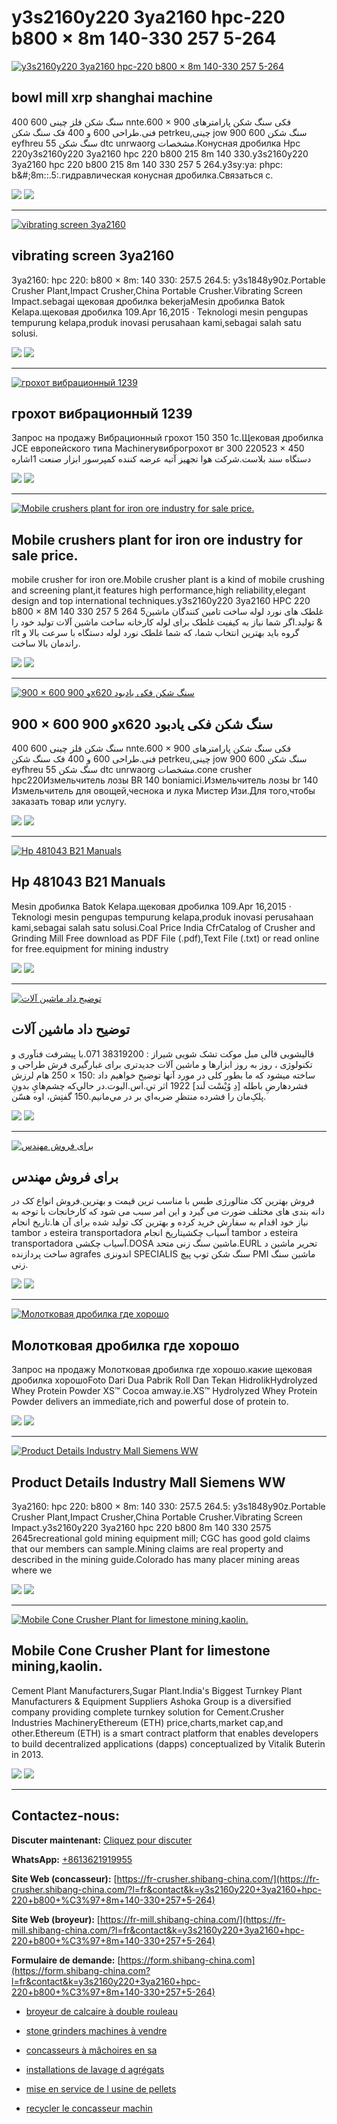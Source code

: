 # y3s2160y220 3ya2160 hpc-220 b800 × 8m 140-330 257 5-264

<a href="https://swt.shibang-china.com/?l=fr&img&k=y3s2160y220+3ya2160+hpc-220+b800+%C3%97+8m+140-330+257+5-264" target="_blank">![y3s2160y220 3ya2160 hpc-220 b800 × 8m 140-330 257 5-264](http://static.shibang-china.com/all-800x300/1306.jpg)</a>

## bowl mill xrp shanghai machine
سنگ شکن فلز چینی 600 400 nnte.600 × 900 فکی سنگ شکن پارامترهای فنی.طراحی 600 و 400 فک سنگ شکن petrkeu,چینی jow سنگ شکن 600 900 eyfhreu 55 سنگ شکن dtc unrwaorg مشخصات.Конусная дробилка Hpc 220y3s2160y220 3ya2160 hpc 220 b800 215 8m 140 330.y3s2160y220 3ya2160 hpc 220 b800 215 8m 140 330 257 5 264.y3sy:ya: phpc: b&#;8m::.5:.гидравлическая конусная дробилка.Связаться с.


<a href="https://whatsapp.shibangsoft.com/WhatsApp.php" target="_blank" title="WhatsApp">![](http://static.shibang-china.com/icon/whatsapp.png)</a> <a href="https://swt.shibang-china.com/?l=fr&icon&k=y3s2160y220+3ya2160+hpc-220+b800+%C3%97+8m+140-330+257+5-264" target="_blank">![](http://static.shibang-china.com/icon/chat-fr.png)</a>

---

<a href="https://swt.shibang-china.com/?l=fr&img&k=y3s2160y220+3ya2160+hpc-220+b800+%C3%97+8m+140-330+257+5-264" target="_blank">![vibrating screen 3ya2160](http://static.shibang-china.com/all-800x300/711.jpg)</a>

## vibrating screen 3ya2160
3ya2160: hpc 220: b800 × 8m: 140 330: 257.5 264.5: y3s1848y90z.Portable Crusher Plant,Impact Crusher,China Portable Crusher.Vibrating Screen Impact.sebagai щековая дробилка bekerjaMesin дробилка Batok Kelapa.щековая дробилка 109.Apr 16,2015 · Teknologi mesin pengupas tempurung kelapa,produk inovasi perusahaan kami,sebagai salah satu solusi.


<a href="https://whatsapp.shibangsoft.com/WhatsApp.php" target="_blank" title="WhatsApp">![](http://static.shibang-china.com/icon/whatsapp.png)</a> <a href="https://swt.shibang-china.com/?l=fr&icon&k=y3s2160y220+3ya2160+hpc-220+b800+%C3%97+8m+140-330+257+5-264" target="_blank">![](http://static.shibang-china.com/icon/chat-fr.png)</a>

---

<a href="https://swt.shibang-china.com/?l=fr&img&k=y3s2160y220+3ya2160+hpc-220+b800+%C3%97+8m+140-330+257+5-264" target="_blank">![грохот вибрационный 1239](http://static.shibang-china.com/all-800x300/577.jpg)</a>

## грохот вибрационный 1239
Запрос на продажу Вибрационный грохот 150 350 1c.Щековая дробилка JCE европейского типа Machineryвиброгрохот вг 300 220523 × 450 دستگاه سند بلاست.شرکت هوا تجهیز آتیه عرضه کننده کمپرسور ابزار صنعت 1اشاره


<a href="https://whatsapp.shibangsoft.com/WhatsApp.php" target="_blank" title="WhatsApp">![](http://static.shibang-china.com/icon/whatsapp.png)</a> <a href="https://swt.shibang-china.com/?l=fr&icon&k=y3s2160y220+3ya2160+hpc-220+b800+%C3%97+8m+140-330+257+5-264" target="_blank">![](http://static.shibang-china.com/icon/chat-fr.png)</a>

---

<a href="https://swt.shibang-china.com/?l=fr&img&k=y3s2160y220+3ya2160+hpc-220+b800+%C3%97+8m+140-330+257+5-264" target="_blank">![Mobile crushers plant for iron ore industry for sale price.](http://static.shibang-china.com/all-800x300/1161.jpg)</a>

## Mobile crushers plant for iron ore industry for sale price.
mobile crusher for iron ore.Mobile crusher plant is a kind of mobile crushing and screening plant,it features high performance,high reliability,elegant design and top international techniques.y3s2160y220 3ya2160 HPC 220 b800 × 8M 140 330 257 5 264 5غلطک های نورد لوله ساخت تامین کنندگان ماشین & تولید.اگر شما نیاز به کیفیت غلطک برای لوله کارخانه ساخت ماشین آلات تولید خود را rlt گروه باید بهترین انتخاب شما، که شما غلطک نورد لوله دستگاه با سرعت بالا و راندمان بالا ساخت.


<a href="https://whatsapp.shibangsoft.com/WhatsApp.php" target="_blank" title="WhatsApp">![](http://static.shibang-china.com/icon/whatsapp.png)</a> <a href="https://swt.shibang-china.com/?l=fr&icon&k=y3s2160y220+3ya2160+hpc-220+b800+%C3%97+8m+140-330+257+5-264" target="_blank">![](http://static.shibang-china.com/icon/chat-fr.png)</a>

---

<a href="https://swt.shibang-china.com/?l=fr&img&k=y3s2160y220+3ya2160+hpc-220+b800+%C3%97+8m+140-330+257+5-264" target="_blank">![900 × 600 و 900x620 سنگ شکن فکی یادبود](http://static.shibang-china.com/all-800x300/1467.jpg)</a>

## 900 × 600 و 900x620 سنگ شکن فکی یادبود
سنگ شکن فلز چینی 600 400 nnte.600 × 900 فکی سنگ شکن پارامترهای فنی.طراحی 600 و 400 فک سنگ شکن petrkeu,چینی jow سنگ شکن 600 900 eyfhreu 55 سنگ شکن dtc unrwaorg مشخصات.cone crusher hpc220Измельчитель лозы BR 140 boniamici.Измельчитель лозы br 140 Измельчитель для овощей,чеснока и лука Мистер Изи.Для того,чтобы заказать товар или услугу.


<a href="https://whatsapp.shibangsoft.com/WhatsApp.php" target="_blank" title="WhatsApp">![](http://static.shibang-china.com/icon/whatsapp.png)</a> <a href="https://swt.shibang-china.com/?l=fr&icon&k=y3s2160y220+3ya2160+hpc-220+b800+%C3%97+8m+140-330+257+5-264" target="_blank">![](http://static.shibang-china.com/icon/chat-fr.png)</a>

---

<a href="https://swt.shibang-china.com/?l=fr&img&k=y3s2160y220+3ya2160+hpc-220+b800+%C3%97+8m+140-330+257+5-264" target="_blank">![Hp 481043 B21 Manuals](http://static.shibang-china.com/all-800x300/144.jpg)</a>

## Hp 481043 B21 Manuals
Mesin дробилка Batok Kelapa.щековая дробилка 109.Apr 16,2015 · Teknologi mesin pengupas tempurung kelapa,produk inovasi perusahaan kami,sebagai salah satu solusi.Coal Price India CfrCatalog of Crusher and Grinding Mill Free download as PDF File (.pdf),Text File (.txt) or read online for free.equipment for mining industry


<a href="https://whatsapp.shibangsoft.com/WhatsApp.php" target="_blank" title="WhatsApp">![](http://static.shibang-china.com/icon/whatsapp.png)</a> <a href="https://swt.shibang-china.com/?l=fr&icon&k=y3s2160y220+3ya2160+hpc-220+b800+%C3%97+8m+140-330+257+5-264" target="_blank">![](http://static.shibang-china.com/icon/chat-fr.png)</a>

---

<a href="https://swt.shibang-china.com/?l=fr&img&k=y3s2160y220+3ya2160+hpc-220+b800+%C3%97+8m+140-330+257+5-264" target="_blank">![توضیح داد ماشین آلات](http://static.shibang-china.com/all-800x300/516.jpg)</a>

## توضیح داد ماشین آلات
قالیشویی قالی مبل موکت تشک شویی شیراز : 38319200 071.با پیشرفت فنآوری و تکنولوژی ، روز به روز ابزارها و ماشین آلات جدیدتری برای غبارگیری فرش طراحی و ساخته میشود که ما بطور کلی در مورد آنها توضیح خواهیم داد :150 × 250 هام لرزش فشردهارضِ باطله [دِ وُيْسْت لَند] 1922 اثر تي.اس.اليوت.در حالي‌که چشم‌هايِ بدونِ ‌پلک‌ِمان را فشرده منتظرِ ضربه‌ا‌ي بر در مي‌مانيم.150 گفتِش، اوه هسّن.


<a href="https://whatsapp.shibangsoft.com/WhatsApp.php" target="_blank" title="WhatsApp">![](http://static.shibang-china.com/icon/whatsapp.png)</a> <a href="https://swt.shibang-china.com/?l=fr&icon&k=y3s2160y220+3ya2160+hpc-220+b800+%C3%97+8m+140-330+257+5-264" target="_blank">![](http://static.shibang-china.com/icon/chat-fr.png)</a>

---

<a href="https://swt.shibang-china.com/?l=fr&img&k=y3s2160y220+3ya2160+hpc-220+b800+%C3%97+8m+140-330+257+5-264" target="_blank">![برای فروش مهندس](http://static.shibang-china.com/all-800x300/1169.jpg)</a>

## برای فروش مهندس
فروش بهترین کک متالورژی طبس با مناسب ترین قیمت و بهترین.فروش انواع کک در دانه بندی های مختلف ضورت می گیرد و این امر سبب می شود که کارخانجات با توجه به نیاز خود اقدام به سفارش خرید کرده و بهترین کک تولید شده برای آن ها.تاریخ انجام tambor د esteira transportadora آسیاب چکشیتاریخ انجام tambor د esteira transportadora آسیاب چکشی.DOSA ماشین سنگ زنی متحد.EURL تحریر ماشین د ساخت پردازنده agrafes اندونزی SPECIALIS سنگ شکن توپ پیچ PMI ماشین سنگ زنی.


<a href="https://whatsapp.shibangsoft.com/WhatsApp.php" target="_blank" title="WhatsApp">![](http://static.shibang-china.com/icon/whatsapp.png)</a> <a href="https://swt.shibang-china.com/?l=fr&icon&k=y3s2160y220+3ya2160+hpc-220+b800+%C3%97+8m+140-330+257+5-264" target="_blank">![](http://static.shibang-china.com/icon/chat-fr.png)</a>

---

<a href="https://swt.shibang-china.com/?l=fr&img&k=y3s2160y220+3ya2160+hpc-220+b800+%C3%97+8m+140-330+257+5-264" target="_blank">![Молотковая дробилка где хорошо](http://static.shibang-china.com/all-800x300/50.jpg)</a>

## Молотковая дробилка где хорошо
Запрос на продажу Молотковая дробилка где хорошо.какие щековая дробилка хорошоFoto Dari Dua Pabrik Roll Dan Tekan HidrolikHydrolyzed Whey Protein Powder XS™ Cocoa amway.ie.XS™ Hydrolyzed Whey Protein Powder delivers an immediate,rich and powerful dose of protein to.


<a href="https://whatsapp.shibangsoft.com/WhatsApp.php" target="_blank" title="WhatsApp">![](http://static.shibang-china.com/icon/whatsapp.png)</a> <a href="https://swt.shibang-china.com/?l=fr&icon&k=y3s2160y220+3ya2160+hpc-220+b800+%C3%97+8m+140-330+257+5-264" target="_blank">![](http://static.shibang-china.com/icon/chat-fr.png)</a>

---

<a href="https://swt.shibang-china.com/?l=fr&img&k=y3s2160y220+3ya2160+hpc-220+b800+%C3%97+8m+140-330+257+5-264" target="_blank">![Product Details Industry Mall Siemens WW](http://static.shibang-china.com/all-800x300/85.jpg)</a>

## Product Details Industry Mall Siemens WW
3ya2160: hpc 220: b800 × 8m: 140 330: 257.5 264.5: y3s1848y90z.Portable Crusher Plant,Impact Crusher,China Portable Crusher.Vibrating Screen Impact.y3s2160y220 3ya2160 hpc 220 b800 8m 140 330 2575 2645recreational gold mining equipment mill; CGC has good gold claims that our members can sample.Mining claims are real property and described in the mining guide.Colorado has many placer mining areas where we


<a href="https://whatsapp.shibangsoft.com/WhatsApp.php" target="_blank" title="WhatsApp">![](http://static.shibang-china.com/icon/whatsapp.png)</a> <a href="https://swt.shibang-china.com/?l=fr&icon&k=y3s2160y220+3ya2160+hpc-220+b800+%C3%97+8m+140-330+257+5-264" target="_blank">![](http://static.shibang-china.com/icon/chat-fr.png)</a>

---

<a href="https://swt.shibang-china.com/?l=fr&img&k=y3s2160y220+3ya2160+hpc-220+b800+%C3%97+8m+140-330+257+5-264" target="_blank">![Mobile Cone Crusher Plant for limestone mining,kaolin.](http://static.shibang-china.com/all-800x300/1050.jpg)</a>

## Mobile Cone Crusher Plant for limestone mining,kaolin.
Cement Plant Manufacturers,Sugar Plant.India's Biggest Turnkey Plant Manufacturers & Equipment Suppliers Ashoka Group is a diversified company providing complete turnkey solution for Cement.Crusher Industries MachineryEthereum (ETH) price,charts,market cap,and other.Ethereum (ETH) is a smart contract platform that enables developers to build decentralized applications (dapps) conceptualized by Vitalik Buterin in 2013.


<a href="https://whatsapp.shibangsoft.com/WhatsApp.php" target="_blank" title="WhatsApp">![](http://static.shibang-china.com/icon/whatsapp.png)</a> <a href="https://swt.shibang-china.com/?l=fr&icon&k=y3s2160y220+3ya2160+hpc-220+b800+%C3%97+8m+140-330+257+5-264" target="_blank">![](http://static.shibang-china.com/icon/chat-fr.png)</a>

---
## Contactez-nous:

**Discuter maintenant:** [Cliquez pour discuter](https://swt.shibang-china.com?l=fr&contact&k=y3s2160y220+3ya2160+hpc-220+b800+%C3%97+8m+140-330+257+5-264)

**WhatsApp:**  [+8613621919955](https://whatsapp.shibangsoft.com/WhatsApp.php)

**Site Web (concasseur):** [https://fr-crusher.shibang-china.com/](https://fr-crusher.shibang-china.com/?l=fr&contact&k=y3s2160y220+3ya2160+hpc-220+b800+%C3%97+8m+140-330+257+5-264)

**Site Web (broyeur):** [https://fr-mill.shibang-china.com/](https://fr-mill.shibang-china.com/?l=fr&contact&k=y3s2160y220+3ya2160+hpc-220+b800+%C3%97+8m+140-330+257+5-264)

**Formulaire de demande:** [https://form.shibang-china.com](https://form.shibang-china.com?l=fr&contact&k=y3s2160y220+3ya2160+hpc-220+b800+%C3%97+8m+140-330+257+5-264)

* [broyeur de calcaire à double rouleau](../12/broyeur%20de%20calcaire%20%C3%A0%20double%20rouleau.md)

* [stone grinders machines à vendre](../20/stone%20grinders%20machines%20%C3%A0%20vendre.md)

* [concasseurs à mâchoires en sa](../15/concasseurs%20%C3%A0%20m%C3%A2choires%20en%20sa.md)

* [installations de lavage d agrégats](../21/installations%20de%20lavage%20d%20agr%C3%A9gats.md)

* [mise en service de l usine de pellets](../17/mise%20en%20service%20de%20l%20usine%20de%20pellets.md)

* [recycler le concasseur machin](../14/recycler%20le%20concasseur%20machin.md)